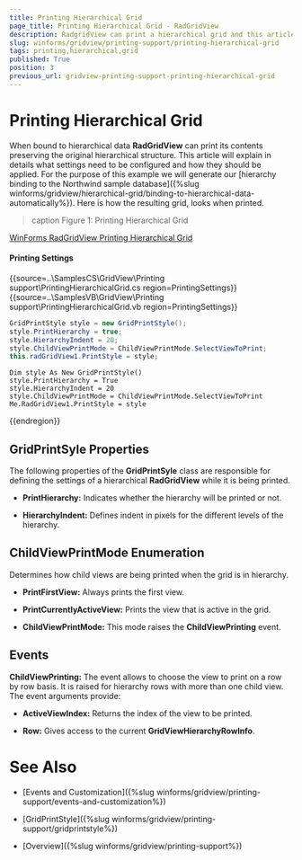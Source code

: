 ```yaml
---
title: Printing Hierarchical Grid
page_title: Printing Hierarchical Grid - RadGridView
description: RadgridView can print a hierarchical grid and this article shows how you can achieve this.
slug: winforms/gridview/printing-support/printing-hierarchical-grid
tags: printing,hierarchical,grid
published: True
position: 3
previous_url: gridview-printing-support-printing-hierarchical-grid
---
```


# Printing Hierarchical Grid

When bound to hierarchical data __RadGridView__ can print its contents preserving the original hierarchical structure. This article will explain in details what settings need to be configured and how they should be applied. For the purpose of this example we will generate our [hierarchy binding to the Northwind sample database]({%slug winforms/gridview/hierarchical-grid/binding-to-hierarchical-data-automatically%}). Here is how the resulting grid, looks when printed.

>caption Figure 1: Printing Hierarchical Grid

[WinForms RadGridView Printing Hierarchical Grid](images/gridview-printing-support-printing-hierarchical-grid001.png)

#### Printing Settings

{{source=..\SamplesCS\GridView\Printing support\PrintingHierarchicalGrid.cs region=PrintingSettings}} 
{{source=..\SamplesVB\GridView\Printing support\PrintingHierarchicalGrid.vb region=PrintingSettings}} 

````C#
GridPrintStyle style = new GridPrintStyle();
style.PrintHierarchy = true;
style.HierarchyIndent = 20;
style.ChildViewPrintMode = ChildViewPrintMode.SelectViewToPrint;
this.radGridView1.PrintStyle = style;

````
````VB.NET
Dim style As New GridPrintStyle()
style.PrintHierarchy = True
style.HierarchyIndent = 20
style.ChildViewPrintMode = ChildViewPrintMode.SelectViewToPrint
Me.RadGridView1.PrintStyle = style

````

{{endregion}} 

## GridPrintSyle Properties

The following properties of the __GridPrintSyle__ class are responsible for defining the settings of a hierarchical __RadGridView__ while it is being printed.

* __PrintHierarchy:__ Indicates whether the hierarchy will be printed or not.

* __HierarchyIndent:__ Defines indent in pixels for the different levels of the hierarchy.

## ChildViewPrintMode Enumeration

Determines how child views are being printed when the grid is in hierarchy.

* __PrintFirstView:__ Always prints the first view.

* __PrintCurrentlyActiveView:__ Prints the view that is active in the grid.

* __ChildViewPrintMode:__ This mode raises the __ChildViewPrinting__ event.

## Events

__ChildViewPrinting:__ The event allows to choose the view to print on a row by row basis. It is raised for hierarchy rows with more than one child view. The event arguments provide:

* __ActiveViewIndex:__ Returns the index of the view to be printed.

* __Row:__ Gives access to the current __GridViewHierarchyRowInfo__.
            
# See Also
* [Events and Customization]({%slug winforms/gridview/printing-support/events-and-customization%})

* [GridPrintStyle]({%slug winforms/gridview/printing-support/gridprintstyle%})

* [Overview]({%slug winforms/gridview/printing-support%})


